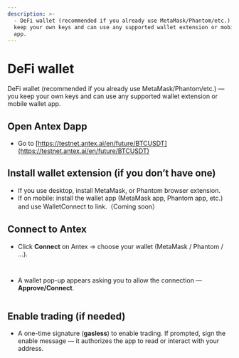 ```yaml
---
description: >-
  - DeFi wallet (recommended if you already use MetaMask/Phantom/etc.) — you
  keep your own keys and can use any supported wallet extension or mobile wallet
  app.
---
```


# DeFi wallet

DeFi wallet (recommended if you already use MetaMask/Phantom/etc.) — you keep your own keys and can use any supported wallet extension or mobile wallet app.

## Open Antex Dapp

* Go to [https://testnet.antex.ai/en/future/BTCUSDT](https://testnet.antex.ai/en/future/BTCUSDT)

## **Install wallet extension (if you don’t have one)**

* If you use desktop, install MetaMask, or Phantom browser extension.
* If on mobile: install the wallet app (MetaMask app, Phantom app, etc.) and use WalletConnect to link.（Coming soon）

## **Connect to Antex**

* Click **Connect** on Antex → choose your wallet (MetaMask / Phantom / ...).

<figure><img src="https://g436fuyahxw.sg.larksuite.com/space/api/box/stream/download/asynccode/?code=MTYyNjE0YTcyNDliYTE2ZWE3ZmIyNjA4OWQzZmIwNjdfUU9CamZDS1JOa2RSUWJiSDN3YlFCTGVmc1dsN2VrN2lfVG9rZW46Tkw1U2JhR2tLbzNwN254WmMyRWxMMlo3Z3BoXzE3NTQ2NDU1NjQ6MTc1NDY0OTE2NF9WNA" alt=""><figcaption></figcaption></figure>

<figure><img src="https://g436fuyahxw.sg.larksuite.com/space/api/box/stream/download/asynccode/?code=MmExNTRjODZkODQyYWJjNDBmZThiNjgzNTM3M2JhNTNfN2dXNGRhd3VsQnBHTUpoSTN4ODNlM3hqa3lKWWNCMXFfVG9rZW46RnV0b2JwTkdGb0dja294cmVxTWxsVWdMZ0pjXzE3NTQ2NDU1NjQ6MTc1NDY0OTE2NF9WNA" alt=""><figcaption></figcaption></figure>

* A wallet pop-up appears asking you to allow the connection — **Approve/Connect**.

<figure><img src="https://g436fuyahxw.sg.larksuite.com/space/api/box/stream/download/asynccode/?code=NzFiNjY2ZTI1YTI3NTk2ZWFiYjFiMDU2MzQ1NzMxOWNfZXpRVG1vUWhJeFRPeFZLUm9lU0ZheDJLbDA5VVFXQUlfVG9rZW46R3RPWGJjZUlJbzZVMDl4M1AyUWxYNnRDZ3ZkXzE3NTQ2NDU1NjQ6MTc1NDY0OTE2NF9WNA" alt=""><figcaption></figcaption></figure>

## **Enable trading (if needed)**

* A one-time signature (**gasless**) to enable trading. If prompted, sign the enable message — it authorizes the app to read or interact with your address.

<figure><img src="https://g436fuyahxw.sg.larksuite.com/space/api/box/stream/download/asynccode/?code=YTA2MWJmOWY0MjAyYzUyODEzYWY3NWM2ZWMxMTlkYmFfcUk4THFNaVJ4V3psNGxUZDVnelZuclNPTkNuQTNVYzlfVG9rZW46TlJiVWJMT1lPb1BMTWp4RmZNSmxMcWxuZ0NjXzE3NTQ2NDU1NjQ6MTc1NDY0OTE2NF9WNA" alt=""><figcaption></figcaption></figure>

<figure><img src="https://g436fuyahxw.sg.larksuite.com/space/api/box/stream/download/asynccode/?code=N2E0ODc5ZDBkNjU2YzNlYjI5Y2Y5OTZhNTg3YjcwMjhfZXNLbWdUNzllWm4wZXp5VEFuRUNKeTFvblBwbUxRcnJfVG9rZW46VHdRdWJHMzRvb0pPbXV4TkZid2x6YXFwZ2ZTXzE3NTQ2NDU1NjQ6MTc1NDY0OTE2NF9WNA" alt=""><figcaption></figcaption></figure>
